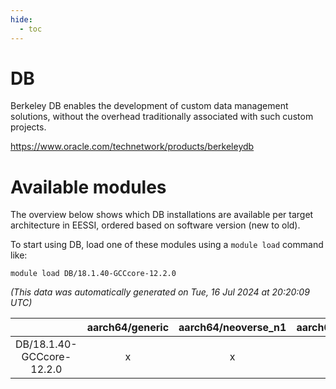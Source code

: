 ```yaml
---
hide:
  - toc
---
```


DB
==


Berkeley DB enables the development of custom data management solutions, without the overhead traditionally associated with such custom projects.

https://www.oracle.com/technetwork/products/berkeleydb
# Available modules


The overview below shows which DB installations are available per target architecture in EESSI, ordered based on software version (new to old).

To start using DB, load one of these modules using a `module load` command like:

```shell
module load DB/18.1.40-GCCcore-12.2.0
```

*(This data was automatically generated on Tue, 16 Jul 2024 at 20:20:09 UTC)*  

| |aarch64/generic|aarch64/neoverse_n1|aarch64/neoverse_v1|x86_64/generic|x86_64/amd/zen2|x86_64/amd/zen3|x86_64/intel/haswell|x86_64/intel/skylake_avx512|
| :---: | :---: | :---: | :---: | :---: | :---: | :---: | :---: | :---: |
|DB/18.1.40-GCCcore-12.2.0|x|x|x|x|x|x|x|x|
